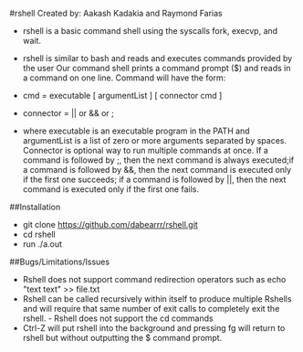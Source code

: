 #rshell
Created by: Aakash Kadakia and Raymond Farias
- rshell is a basic command shell using the syscalls fork, execvp, and wait.
- rshell is similar to bash and reads and executes commands provided by the user
Our command shell prints a command prompt ($) and reads in a command on one line. Command will have the form:

 - cmd = executable [ argumentList ] [ connector cmd ] 
 - connector = || or && or ;
 
 - where executable is an executable program in the PATH and argumentList is a list of zero or more arguments separated by spaces. Connector is optional way to run multiple commands at once.  If a command is followed by ;, then the next command is always executed;if a command is followed by &&, then the next command is executed only if the first one succeeds; if a command is followed by ||, then the next command is executed only if the first one fails.

##Installation
 -	git clone https://github.com/dabearrr/rshell.git
 -	cd rshell
 -	run ./a.out

##Bugs/Limitations/Issues
 - Rshell does not support command redirection operators such as echo "text text" >> file.txt
 - Rshell can be called recursively within itself to produce multiple Rshells and will require that same number of exit calls to completely exit the rshell. - Rshell does not support the cd commands
 - Ctrl-Z will put rshell into the background and pressing fg will return to rshell but without outputting the $ command prompt.  
